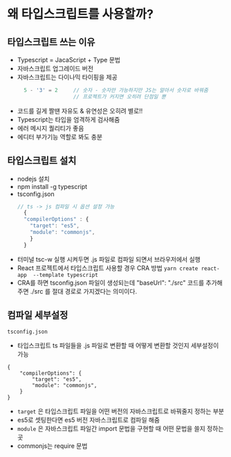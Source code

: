 # 왜 타입스크립트를 사용할까?
## 타입스크립트 쓰는 이유
- Typescript = JacaScript + Type 문법
- 자바스크립트 업그레이드 버전
- 자바스크립트는 다이나믹 타이핑을 제공
  ```javaScript
    5 - '3' = 2     // 숫자 - 숫자만 가능하지만 JS는 알아서 숫자로 바꿔줌
                    // 프로젝트가 커지면 오히려 단점일 뿐
  ```
- 코드를 길게 짤땐 자유도 & 유연성은 오히려 별로!!
- Typescript는 타입을 엄격하게 검사해줌
- 에러 메시지 퀄리티가 좋음
- 에디터 부가기능 역할로 봐도 충분


## 타입스크립트 설치  
- nodejs 설치
- npm install -g typescript
- tsconfig.json
  ```Typescript
  // ts -> js 컴파일 시 옵션 설정 가능 
    {   
    "compilerOptions" : {     
      "target": "es5",     
      "module": "commonjs",  
      } 
    }
  ```
- 터미널 tsc-w 실행 시켜두면 .js 파일로 컴파일 되면서 브라우저에서 실행
- React 프로젝트에서 타입스크립트 사용할 경우 CRA 방법
```yarn create react-app  --template typescript```
- CRA를 하면 tsconfig.json 파일이 생성되는데 "baseUrl": "./src" 코드를 추가해주면 ./src 를 절대 경로로 가지겠다는 의미이다.

## 컴파일 세부설정
`tsconfig.json` 
- 타입스크립트 ts 파일들을 .js 파일로 변환할 때 어떻게 변환할 것인지 세부설정이 가능

```tsx
{
    "compilerOptions": {
        "target": "es5",
        "module": "commonjs",
    }
}
```

- `target` 은 타입스크립트 파일을 어떤 버전의 자바스크립트로 바꿔줄지 정하는 부분
- es5로 셋팅한다면 es5 버전 자바스크립트로 컴파일 해줌
- `module` 은 자바스크립트 파일간 import 문법을 구현할 때 어떤 문법을 쓸지 정하는 곳
- commonjs는 require 문법
